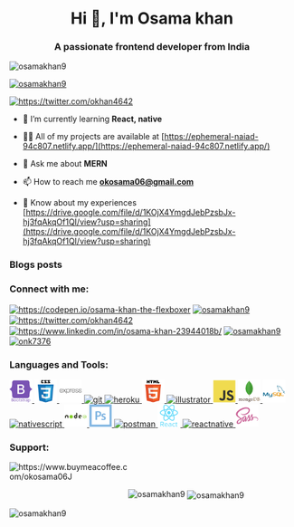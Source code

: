 <h1 align="center">Hi 👋, I'm Osama khan</h1>
<h3 align="center">A passionate frontend developer from India</h3>

<p align="left"> <img src="https://komarev.com/ghpvc/?username=osamakhan9&label=Profile%20views&color=0e75b6&style=flat" alt="osamakhan9" /> </p>

<p align="left"> <a href="https://github.com/ryo-ma/github-profile-trophy"><img src="https://github-profile-trophy.vercel.app/?username=osamakhan9" alt="osamakhan9" /></a> </p>

<p align="left"> <a href="https://twitter.com/https://twitter.com/okhan4642" target="blank"><img src="https://img.shields.io/twitter/follow/https://twitter.com/okhan4642?logo=twitter&style=for-the-badge" alt="https://twitter.com/okhan4642" /></a> </p>

- 🌱 I’m currently learning **React, native**

- 👨‍💻 All of my projects are available at [https://ephemeral-naiad-94c807.netlify.app/](https://ephemeral-naiad-94c807.netlify.app/)

- 💬 Ask me about **MERN**

- 📫 How to reach me **okosama06@gmail.com**

- 📄 Know about my experiences [https://drive.google.com/file/d/1KOjX4YmgdJebPzsbJx-hj3fqAkqOf1QI/view?usp=sharing](https://drive.google.com/file/d/1KOjX4YmgdJebPzsbJx-hj3fqAkqOf1QI/view?usp=sharing)

### Blogs posts
<!-- BLOG-POST-LIST:START -->
<!-- BLOG-POST-LIST:END -->

<h3 align="left">Connect with me:</h3>
<p align="left">
<a href="https://codepen.io/https://codepen.io/osama-khan-the-flexboxer" target="blank"><img align="center" src="https://raw.githubusercontent.com/rahuldkjain/github-profile-readme-generator/master/src/images/icons/Social/codepen.svg" alt="https://codepen.io/osama-khan-the-flexboxer" height="30" width="40" /></a>
<a href="https://dev.to/osamakhan9" target="blank"><img align="center" src="https://raw.githubusercontent.com/rahuldkjain/github-profile-readme-generator/master/src/images/icons/Social/devto.svg" alt="osamakhan9" height="30" width="40" /></a>
<a href="https://twitter.com/https://twitter.com/okhan4642" target="blank"><img align="center" src="https://raw.githubusercontent.com/rahuldkjain/github-profile-readme-generator/master/src/images/icons/Social/twitter.svg" alt="https://twitter.com/okhan4642" height="30" width="40" /></a>
<a href="https://linkedin.com/in/https://www.linkedin.com/in/osama-khan-23944018b/" target="blank"><img align="center" src="https://raw.githubusercontent.com/rahuldkjain/github-profile-readme-generator/master/src/images/icons/Social/linked-in-alt.svg" alt="https://www.linkedin.com/in/osama-khan-23944018b/" height="30" width="40" /></a>
<a href="https://codesandbox.com/osamakhan9" target="blank"><img align="center" src="https://raw.githubusercontent.com/rahuldkjain/github-profile-readme-generator/master/src/images/icons/Social/codesandbox.svg" alt="osamakhan9" height="30" width="40" /></a>
<a href="https://instagram.com/onk7376" target="blank"><img align="center" src="https://raw.githubusercontent.com/rahuldkjain/github-profile-readme-generator/master/src/images/icons/Social/instagram.svg" alt="onk7376" height="30" width="40" /></a>
</p>

<h3 align="left">Languages and Tools:</h3>
<p align="left"> <a href="https://getbootstrap.com" target="_blank" rel="noreferrer"> <img src="https://raw.githubusercontent.com/devicons/devicon/master/icons/bootstrap/bootstrap-plain-wordmark.svg" alt="bootstrap" width="40" height="40"/> </a> <a href="https://www.w3schools.com/css/" target="_blank" rel="noreferrer"> <img src="https://raw.githubusercontent.com/devicons/devicon/master/icons/css3/css3-original-wordmark.svg" alt="css3" width="40" height="40"/> </a> <a href="https://expressjs.com" target="_blank" rel="noreferrer"> <img src="https://raw.githubusercontent.com/devicons/devicon/master/icons/express/express-original-wordmark.svg" alt="express" width="40" height="40"/> </a> <a href="https://git-scm.com/" target="_blank" rel="noreferrer"> <img src="https://www.vectorlogo.zone/logos/git-scm/git-scm-icon.svg" alt="git" width="40" height="40"/> </a> <a href="https://heroku.com" target="_blank" rel="noreferrer"> <img src="https://www.vectorlogo.zone/logos/heroku/heroku-icon.svg" alt="heroku" width="40" height="40"/> </a> <a href="https://www.w3.org/html/" target="_blank" rel="noreferrer"> <img src="https://raw.githubusercontent.com/devicons/devicon/master/icons/html5/html5-original-wordmark.svg" alt="html5" width="40" height="40"/> </a> <a href="https://www.adobe.com/in/products/illustrator.html" target="_blank" rel="noreferrer"> <img src="https://www.vectorlogo.zone/logos/adobe_illustrator/adobe_illustrator-icon.svg" alt="illustrator" width="40" height="40"/> </a> <a href="https://developer.mozilla.org/en-US/docs/Web/JavaScript" target="_blank" rel="noreferrer"> <img src="https://raw.githubusercontent.com/devicons/devicon/master/icons/javascript/javascript-original.svg" alt="javascript" width="40" height="40"/> </a> <a href="https://www.mongodb.com/" target="_blank" rel="noreferrer"> <img src="https://raw.githubusercontent.com/devicons/devicon/master/icons/mongodb/mongodb-original-wordmark.svg" alt="mongodb" width="40" height="40"/> </a> <a href="https://www.mysql.com/" target="_blank" rel="noreferrer"> <img src="https://raw.githubusercontent.com/devicons/devicon/master/icons/mysql/mysql-original-wordmark.svg" alt="mysql" width="40" height="40"/> </a> <a href="https://nativescript.org/" target="_blank" rel="noreferrer"> <img src="https://raw.githubusercontent.com/detain/svg-logos/780f25886640cef088af994181646db2f6b1a3f8/svg/nativescript.svg" alt="nativescript" width="40" height="40"/> </a> <a href="https://nodejs.org" target="_blank" rel="noreferrer"> <img src="https://raw.githubusercontent.com/devicons/devicon/master/icons/nodejs/nodejs-original-wordmark.svg" alt="nodejs" width="40" height="40"/> </a> <a href="https://www.photoshop.com/en" target="_blank" rel="noreferrer"> <img src="https://raw.githubusercontent.com/devicons/devicon/master/icons/photoshop/photoshop-line.svg" alt="photoshop" width="40" height="40"/> </a> <a href="https://postman.com" target="_blank" rel="noreferrer"> <img src="https://www.vectorlogo.zone/logos/getpostman/getpostman-icon.svg" alt="postman" width="40" height="40"/> </a> <a href="https://reactjs.org/" target="_blank" rel="noreferrer"> <img src="https://raw.githubusercontent.com/devicons/devicon/master/icons/react/react-original-wordmark.svg" alt="react" width="40" height="40"/> </a> <a href="https://reactnative.dev/" target="_blank" rel="noreferrer"> <img src="https://reactnative.dev/img/header_logo.svg" alt="reactnative" width="40" height="40"/> </a> <a href="https://sass-lang.com" target="_blank" rel="noreferrer"> <img src="https://raw.githubusercontent.com/devicons/devicon/master/icons/sass/sass-original.svg" alt="sass" width="40" height="40"/> </a> </p>

<h3 align="left">Support:</h3>
<p><a href="https://www.buymeacoffee.com/https://www.buymeacoffee.com/okosama06J"> <img align="left" src="https://cdn.buymeacoffee.com/buttons/v2/default-yellow.png" height="50" width="210" alt="https://www.buymeacoffee.com/okosama06J" /></a></p><br><br>

<p><img align="left" src="https://github-readme-stats.vercel.app/api/top-langs?username=osamakhan9&show_icons=true&locale=en&layout=compact" alt="osamakhan9" /></p>

<p>&nbsp;<img align="center" src="https://github-readme-stats.vercel.app/api?username=osamakhan9&show_icons=true&locale=en" alt="osamakhan9" /></p>

<p><img align="center" src="https://github-readme-streak-stats.herokuapp.com/?user=osamakhan9&" alt="osamakhan9" /></p>
